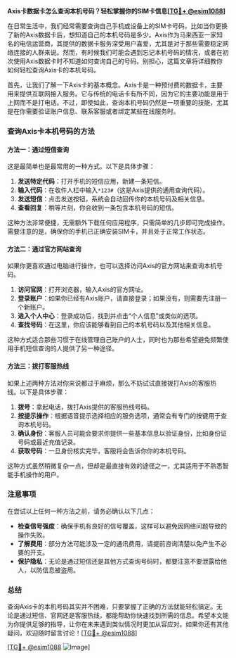 **Axis卡数据卡怎么查询本机号码？轻松掌握你的SIM卡信息[[TG💪+ @esim1088](https://t.me/s/esim1088)]**

在日常生活中，我们经常需要查询自己手机或设备上的SIM卡号码，比如当你更换了新的Axis数据卡后，想知道自己的本机号码是多少。Axis作为马来西亚一家知名的电信运营商，其提供的数据卡服务深受用户喜爱，尤其是对于那些需要稳定网络连接的人群来说。然而，有时候我们可能会遇到忘记本机号码的情况，或者在初次使用Axis数据卡时不知道如何查询自己的号码。别担心，这篇文章将详细教你如何轻松查询Axis卡的本机号码。

首先，让我们了解一下Axis卡的基本概念。Axis卡是一种预付费的数据卡，主要用来提供互联网接入服务。它与传统的电话卡有所不同，因为它的主要功能是用于上网而不是打电话。不过，即使如此，查询本机号码仍然是一项重要的技能，尤其是在你需要验证账户信息、联系客服或者绑定某些在线服务时。

### 查询Axis卡本机号码的方法

#### 方法一：通过短信查询
这是最简单也是最常用的一种方式。以下是具体步骤：

1. **发送特定代码**：打开手机的短信应用，新建一条短信。
2. **输入代码**：在收件人栏中输入`*123#`（这是Axis提供的通用查询代码）。
3. **发送短信**：点击发送按钮，系统会自动回传你的本机号码及相关信息。
4. **查看回复**：稍等片刻，你会收到一条包含本机号码的短信。

这种方法非常便捷，无需额外下载任何应用程序，只需简单的几步即可完成操作。需要注意的是，确保你的手机已正确安装SIM卡，并且处于正常工作状态。

#### 方法二：通过官方网站查询
如果你更喜欢通过电脑进行操作，也可以选择访问Axis的官方网站来查询本机号码。

1. **访问官网**：打开浏览器，输入Axis的官方网址。
2. **登录账户**：如果你已经有Axis账户，请直接登录；如果没有，则需要先注册一个新账户。
3. **进入个人中心**：登录成功后，找到并点击“个人信息”或类似的选项。
4. **查找号码**：在这里，你应该能够看到自己的本机号码以及其他相关信息。

这种方式适合那些习惯于在线管理自己账户的人士，同时也为那些希望避免频繁使用手机短信查询的人提供了另一种途径。

#### 方法三：拨打客服热线
如果上述两种方法对你来说都过于麻烦，那么不妨试试直接拨打Axis的客服热线。以下是具体步骤：

1. **拨号**：拿起电话，拨打Axis提供的客服热线号码。
2. **按提示操作**：根据语音提示选择相应的服务选项，通常会有专门的按键用于查询本机号码。
3. **确认身份**：客服人员可能会要求你提供一些基本信息以验证身份，比如身份证号码或最近充值记录。
4. **获取号码**：一旦身份核实完毕，客服将会告诉你你的本机号码。

这种方式虽然稍微复杂一点，但却是最直接有效的途径之一，尤其适用于不熟悉智能手机操作的用户。

### 注意事项
在尝试以上任何一种方法之前，请务必确认以下几点：

- **检查信号强度**：确保手机有良好的信号覆盖，这样可以避免因网络问题导致的操作失败。
- **了解费用**：部分方法可能涉及一定的通讯费用，请提前咨询清楚以免产生不必要的开支。
- **保护隐私**：无论是通过短信还是其他方式查询号码时，都要注意不要泄露给他人，以防信息被盗用。

### 总结
查询Axis卡的本机号码其实并不困难，只要掌握了正确的方法就能轻松搞定。无论是通过短信、官网还是客服热线，都能帮助你快速找到所需的信息。希望本文能为你提供足够的指导，让你在未来遇到类似情况时更加从容应对。如果你还有其他疑问，欢迎随时留言讨论！[[TG💪+ @esim1088](https://t.me/s/esim1088)]

[[TG💪+ @esim1088](https://t.me/s/esim1088) ![Image](https://i.postimg.cc/4NQfJmqS/Snipaste-2025-05-13-00-14-12.png)]